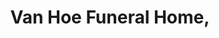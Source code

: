 ---
title: "Van Hoe Funeral Home,"
url: /east-moline/van-hoe-funeral-home/
shop: funeral directors
---